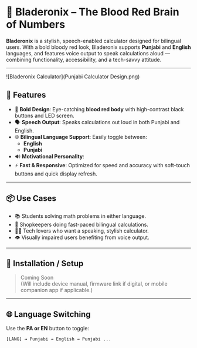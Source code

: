 # 🔴 Bladeronix – The Blood Red Brain of Numbers

**Bladeronix** is a stylish, speech-enabled calculator designed for bilingual users. With a bold bloody red look, Bladeronix supports **Punjabi** and **English** languages, and features voice output to speak calculations aloud — combining functionality, accessibility, and a tech-savvy attitude.

---

![Bladeronix Calculator](Punjabi Calculator Design.png)


## 🚀 Features

- 🎨 **Bold Design**: Eye-catching **blood red body** with high-contrast black buttons and LED screen.
- 🗣️ **Speech Output**: Speaks calculations out loud in both Punjabi and English.
- 🌐 **Bilingual Language Support**: Easily toggle between:
  - **English**
  - **Punjabi**
- 🔊 **Motivational Personality**:
- ⚡ **Fast & Responsive**: Optimized for speed and accuracy with soft-touch buttons and quick display refresh.

---

## 📦 Use Cases

- 📚 Students solving math problems in either language.
- 🧾 Shopkeepers doing fast-paced bilingual calculations.
- 🧑‍💻 Tech lovers who want a speaking, stylish calculator.
- 👁️ Visually impaired users benefiting from voice output.

---

## 🔧 Installation / Setup

> Coming Soon  
(Will include device manual, firmware link if digital, or mobile companion app if applicable.)

---

## 🌐 Language Switching

Use the **PA or EN** button to toggle:

```text
[LANG] → Punjabi → English → Punjabi ...
